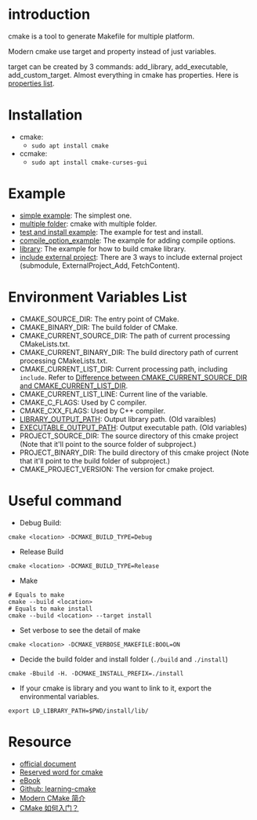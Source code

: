 # introduction
cmake is a tool to generate Makefile for multiple platform.

Modern cmake use target and property instead of just variables.

target can be created by 3 commands: add_library, add_executable, add_custom_target.
Almost everything in cmake has properties. Here is [properties list](https://cmake.org/cmake/help/latest/manual/cmake-properties.7.html).

# Installation
* cmake:
  - `sudo apt install cmake`
* ccmake:
  - `sudo apt install cmake-curses-gui`

# Example
* [simple example](simple_example): The simplest one. 
* [multiple folder](multiple_folder): cmake with multiple folder.
* [test and install example](test_install_example): The example for test and install.
* [compile_option_example](compile_option_example): The example for adding compile options.
* [library](library): The example for how to build cmake library.
* [include external project](https://zhuanlan.zhihu.com/p/102050750): There are 3 ways to include external project (submodule, ExternalProject_Add, FetchContent).

# Environment Variables List
* CMAKE_SOURCE_DIR: The entry point of CMake.
* CMAKE_BINARY_DIR: The build folder of CMake.
* CMAKE_CURRENT_SOURCE_DIR: The path of current processing CMakeLists.txt.
* CMAKE_CURRENT_BINARY_DIR: The build directory path of current processing CMakeLists.txt.
* CMAKE_CURRENT_LIST_DIR: Current processing path, including `include`. Refer to [Difference between CMAKE_CURRENT_SOURCE_DIR and CMAKE_CURRENT_LIST_DIR](https://stackoverflow.com/questions/15662497/difference-between-cmake-current-source-dir-and-cmake-current-list-dir).
* CMAKE_CURRENT_LIST_LINE: Current line of the variable.
* CMAKE_C_FLAGS: Used by C compiler.
* CMAKE_CXX_FLAGS: Used by C++ compiler.
* [LIBRARY_OUTPUT_PATH](https://cmake.org/cmake/help/latest/variable/LIBRARY_OUTPUT_PATH.html): Output library path. (Old varaibles)
* [EXECUTABLE_OUTPUT_PATH](https://cmake.org/cmake/help/v3.7/variable/EXECUTABLE_OUTPUT_PATH.html): Output executable path. (Old variables)
* PROJECT_SOURCE_DIR: The source directory of this cmake project (Note that it'll point to the source folder of subproject.) 
* PROJECT_BINARY_DIR: The build directory of this cmake project (Note that it'll point to the build folder of subproject.)
* CMAKE_PROJECT_VERSION: The version for cmake project.

# Useful command
* Debug Build:
```
cmake <location> -DCMAKE_BUILD_TYPE=Debug
```
* Release Build
```
cmake <location> -DCMAKE_BUILD_TYPE=Release
```
* Make
```
# Equals to make
cmake --build <location>
# Equals to make install
cmake --build <location> --target install
```
* Set verbose to see the detail of make
```
cmake <location> -DCMAKE_VERBOSE_MAKEFILE:BOOL=ON 
```
* Decide the build folder and install folder (`./build` and `./install`)
```
cmake -Bbuild -H. -DCMAKE_INSTALL_PREFIX=./install
```
* If your cmake is library and you want to link to it, export the environmental variables.
```
export LD_LIBRARY_PATH=$PWD/install/lib/
```

# Resource
* [official document](https://cmake.org/cmake/help/latest/index.html)
* [Reserved word for cmake](https://cmake.org/cmake/help/latest/manual/cmake-commands.7.html)
* [eBook](https://github.com/Akagi201/learning-cmake/tree/master/docs)
* [Github: learning-cmake](https://github.com/Akagi201/learning-cmake)
* [Modern CMake 简介](https://zhuanlan.zhihu.com/p/76975231)
* [CMake 如何入门？](https://www.zhihu.com/question/58949190)
